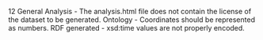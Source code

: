 12
    General
    Analysis
        - The analysis.html file does not contain the license of the dataset to be generated.
    Ontology
        - Coordinates should be represented as numbers.
    RDF generated
        - xsd:time values are not properly encoded.
